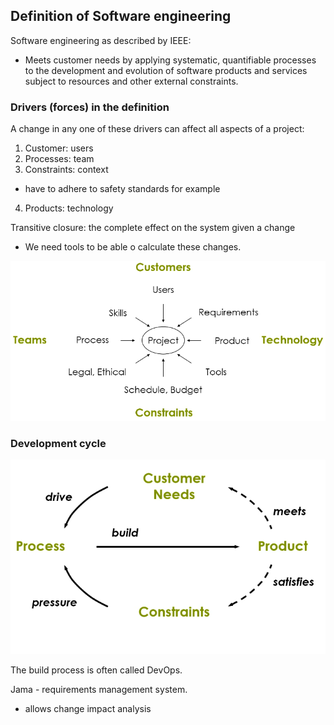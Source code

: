 ## Definition of Software engineering

Software engineering as described by IEEE:
- Meets customer needs by applying systematic, quantifiable processes to the development and evolution of software products and services subject to resources and other external constraints.

### Drivers (forces) in the definition

A change in any one of these drivers can affect all aspects of a project:
1. Customer: users
2. Processes: team
3. Constraints: context
- have to adhere to safety standards for example
4. Products: technology

Transitive closure: the complete effect on the system given a change
- We need tools to be able o calculate these changes.

![](assets/2024-10-06-17-31-34.png)

### Development cycle

![](assets/2024-10-06-17-08-12.png)

The build process is often called DevOps.

Jama - requirements management system.
- allows change impact analysis

